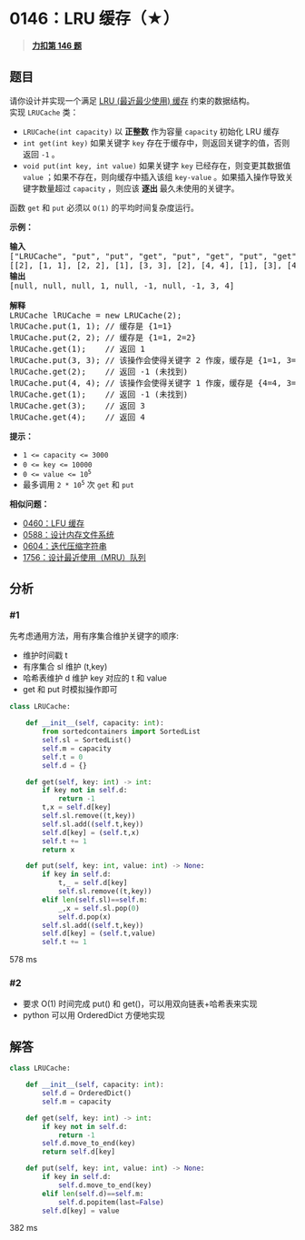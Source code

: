 # 0146：LRU 缓存（★）


> <u>**[力扣第 146 题](https://leetcode.cn/problems/lru-cache/)**</u>

## 题目

<div class="title__3Vvk">请你设计并实现一个满足  <a href="https://baike.baidu.com/item/LRU" target="_blank">LRU (最近最少使用) 缓存</a> 约束的数据结构。</div>

<div class="title__3Vvk">实现 <code>LRUCache</code> 类：</div>

<div class="original__bRMd">
<div>
<ul>
<li><code>LRUCache(int capacity)</code> 以 <strong>正整数</strong> 作为容量 <code>capacity</code> 初始化 LRU 缓存</li>
<li><code>int get(int key)</code> 如果关键字 <code>key</code> 存在于缓存中，则返回关键字的值，否则返回 <code>-1</code> 。</li>
<li><code>void put(int key, int value)</code> 如果关键字 <code>key</code> 已经存在，则变更其数据值 <code>value</code> ；如果不存在，则向缓存中插入该组 <code>key-value</code> 。如果插入操作导致关键字数量超过 <code>capacity</code> ，则应该 <strong>逐出</strong> 最久未使用的关键字。</li>
</ul>

<p>函数 <code>get</code> 和 <code>put</code> 必须以 <code>O(1)</code> 的平均时间复杂度运行。</p>
</div>
</div>



<p><strong>示例：</strong></p>

<pre>
<strong>输入</strong>
["LRUCache", "put", "put", "get", "put", "get", "put", "get", "get", "get"]
[[2], [1, 1], [2, 2], [1], [3, 3], [2], [4, 4], [1], [3], [4]]
<strong>输出</strong>
[null, null, null, 1, null, -1, null, -1, 3, 4]

<strong>解释</strong>
LRUCache lRUCache = new LRUCache(2);
lRUCache.put(1, 1); // 缓存是 {1=1}
lRUCache.put(2, 2); // 缓存是 {1=1, 2=2}
lRUCache.get(1);    // 返回 1
lRUCache.put(3, 3); // 该操作会使得关键字 2 作废，缓存是 {1=1, 3=3}
lRUCache.get(2);    // 返回 -1 (未找到)
lRUCache.put(4, 4); // 该操作会使得关键字 1 作废，缓存是 {4=4, 3=3}
lRUCache.get(1);    // 返回 -1 (未找到)
lRUCache.get(3);    // 返回 3
lRUCache.get(4);    // 返回 4
</pre>



<p><strong>提示：</strong></p>

<ul>
<li><code>1 &lt;= capacity &lt;= 3000</code></li>
<li><code>0 &lt;= key &lt;= 10000</code></li>
<li><code>0 &lt;= value &lt;= 10<sup>5</sup></code></li>
<li>最多调用 <code>2 * 10<sup>5</sup></code> 次 <code>get</code> 和 <code>put</code></li>
</ul>


**相似问题：**
- [0460：LFU 缓存](/leetcode/0460)
- [0588：设计内存文件系统](/leetcode/0588)
- [0604：迭代压缩字符串](/leetcode/0604)
- [1756：设计最近使用（MRU）队列](/leetcode/1756)


## 分析

### #1

先考虑通用方法，用有序集合维护关键字的顺序:
- 维护时间戳 t
- 有序集合 sl 维护 (t,key) 
- 哈希表维护 d 维护 key 对应的 t 和 value
- get 和 put 时模拟操作即可

```python
class LRUCache:

    def __init__(self, capacity: int):
        from sortedcontainers import SortedList
        self.sl = SortedList()
        self.m = capacity
        self.t = 0
        self.d = {}

    def get(self, key: int) -> int:
        if key not in self.d:
            return -1
        t,x = self.d[key]
        self.sl.remove((t,key))
        self.sl.add((self.t,key))
        self.d[key] = (self.t,x)
        self.t += 1
        return x

    def put(self, key: int, value: int) -> None:
        if key in self.d:
            t,_ = self.d[key]
            self.sl.remove((t,key))
        elif len(self.sl)==self.m:
            _,x = self.sl.pop(0)
            self.d.pop(x)
        self.sl.add((self.t,key))
        self.d[key] = (self.t,value)
        self.t += 1
```
578 ms

### #2

- 要求 O(1) 时间完成 put() 和 get()，可以用双向链表+哈希表来实现
-  python 可以用 OrderedDict 方便地实现

## 解答

```python
class LRUCache:

    def __init__(self, capacity: int):
        self.d = OrderedDict()
        self.m = capacity

    def get(self, key: int) -> int:
        if key not in self.d:
            return -1
        self.d.move_to_end(key)
        return self.d[key]

    def put(self, key: int, value: int) -> None:
        if key in self.d:
            self.d.move_to_end(key)
        elif len(self.d)==self.m:
            self.d.popitem(last=False)
        self.d[key] = value
```
382 ms

